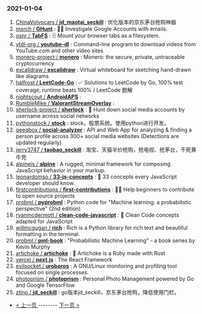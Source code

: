 ### 2021-01-04 
1. [
        ChinaVolvocars /
**jd_maotai_seckill**](https://github.com/ChinaVolvocars/jd_maotai_seckill) : 优化版本的京东茅台抢购神器
1. [
        mxrch /
**GHunt**](https://github.com/mxrch/GHunt) : 🕵️‍♂️ Investigate Google Accounts with emails.
1. [
        osnr /
**TabFS**](https://github.com/osnr/TabFS) : 🗄 Mount your browser tabs as a filesystem.
1. [
        ytdl-org /
**youtube-dl**](https://github.com/ytdl-org/youtube-dl) : Command-line program to download videos from YouTube.com and other video sites
1. [
        monero-project /
**monero**](https://github.com/monero-project/monero) : Monero: the secure, private, untraceable cryptocurrency
1. [
        excalidraw /
**excalidraw**](https://github.com/excalidraw/excalidraw) : Virtual whiteboard for sketching hand-drawn like diagrams
1. [
        halfrost /
**LeetCode-Go**](https://github.com/halfrost/LeetCode-Go) : ✅ Solutions to LeetCode by Go, 100% test coverage, runtime beats 100% / LeetCode 题解
1. [
        nightscout /
**AndroidAPS**](https://github.com/nightscout/AndroidAPS) : 
1. [
        RumbleMike /
**ValorantStreamOverlay**](https://github.com/RumbleMike/ValorantStreamOverlay) : 
1. [
        sherlock-project /
**sherlock**](https://github.com/sherlock-project/sherlock) : 🔎 Hunt down social media accounts by username across social networks
1. [
        pythonstock /
**stock**](https://github.com/pythonstock/stock) : stock，股票系统。使用python进行开发。
1. [
        qeeqbox /
**social-analyzer**](https://github.com/qeeqbox/social-analyzer) : API and Web App for analyzing & finding a person profile across 300+ social media websites (Detections are updated regularly)
1. [
        jerry3747 /
**taobao_seckill**](https://github.com/jerry3747/taobao_seckill) : 淘宝、天猫半价抢购，抢电视、抢茅台，干死黄牛党
1. [
        alpinejs /
**alpine**](https://github.com/alpinejs/alpine) : A rugged, minimal framework for composing JavaScript behavior in your markup.
1. [
        leonardomso /
**33-js-concepts**](https://github.com/leonardomso/33-js-concepts) : 📜 33 concepts every JavaScript developer should know.
1. [
        firstcontributions /
**first-contributions**](https://github.com/firstcontributions/first-contributions) : 🚀✨ Help beginners to contribute to open source projects
1. [
        probml /
**pyprobml**](https://github.com/probml/pyprobml) : Python code for "Machine learning: a probabilistic perspective" (2nd edition)
1. [
        ryanmcdermott /
**clean-code-javascript**](https://github.com/ryanmcdermott/clean-code-javascript) : 🛁 Clean Code concepts adapted for JavaScript
1. [
        willmcgugan /
**rich**](https://github.com/willmcgugan/rich) : Rich is a Python library for rich text and beautiful formatting in the terminal.
1. [
        probml /
**pml-book**](https://github.com/probml/pml-book) : "Probabilistic Machine Learning" - a book series by Kevin Murphy
1. [
        artichoke /
**artichoke**](https://github.com/artichoke/artichoke) : 💎 Artichoke is a Ruby made with Rust
1. [
        vercel /
**next.js**](https://github.com/vercel/next.js) : The React Framework
1. [
        evilsocket /
**uroboros**](https://github.com/evilsocket/uroboros) : A GNU/Linux monitoring and profiling tool focused on single processes.
1. [
        photoprism /
**photoprism**](https://github.com/photoprism/photoprism) : Personal Photo Management powered by Go and Google TensorFlow
1. [
        ztino /
**jd_seckill**](https://github.com/ztino/jd_seckill) : go版本jd_seckill，京东茅台抢购，降低使用门栏。 

- [ < 上一页 ](https://github.com/able8/github-trending-daily-record/blob/master/2021-01-03.md) -------- [ 下一页 > ](https://github.com/able8/github-trending-daily-record/blob/master/2021-01-05.md)